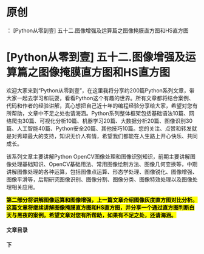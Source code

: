 # 原创
：  [Python从零到壹] 五十二.图像增强及运算篇之图像掩膜直方图和HS直方图

# [Python从零到壹] 五十二.图像增强及运算篇之图像掩膜直方图和HS直方图

欢迎大家来到“Python从零到壹”，在这里我将分享约200篇Python系列文章，带大家一起去学习和玩耍，看看Python这个有趣的世界。所有文章都将结合案例、代码和作者的经验讲解，真心想把自己近十年的编程经验分享给大家，希望对您有所帮助，文章中不足之处也请海涵。Python系列整体框架包括基础语法10篇、网络爬虫30篇、可视化分析10篇、机器学习20篇、大数据分析20篇、图像识别30篇、人工智能40篇、Python安全20篇、其他技巧10篇。您的关注、点赞和转发就是对秀璋最大的支持，知识无价人有情，希望我们都能在人生路上开心快乐、共同成长。

该系列文章主要讲解Python OpenCV图像处理和图像识别知识，前期主要讲解图像处理基础知识、OpenCV基础用法、常用图像绘制方法、图像几何变换等，中期讲解图像处理的各种运算，包括图像点运算、形态学处理、图像锐化、图像增强、图像平滑等，后期研究图像识别、图像分割、图像分类、图像特效处理以及图像处理相关应用。

<mark>**第二部分将讲解图像运算和图像增强，上一篇文章介绍图像灰度直方图对比分析。这篇文章将继续讲解图像掩膜直方图和HS直方图，并分享一个通过直方图判断白天与黑夜的案例。希望文章对您有所帮助，如果有不足之处，还请海涵。**</mark>

#### 文章目录

**下**

